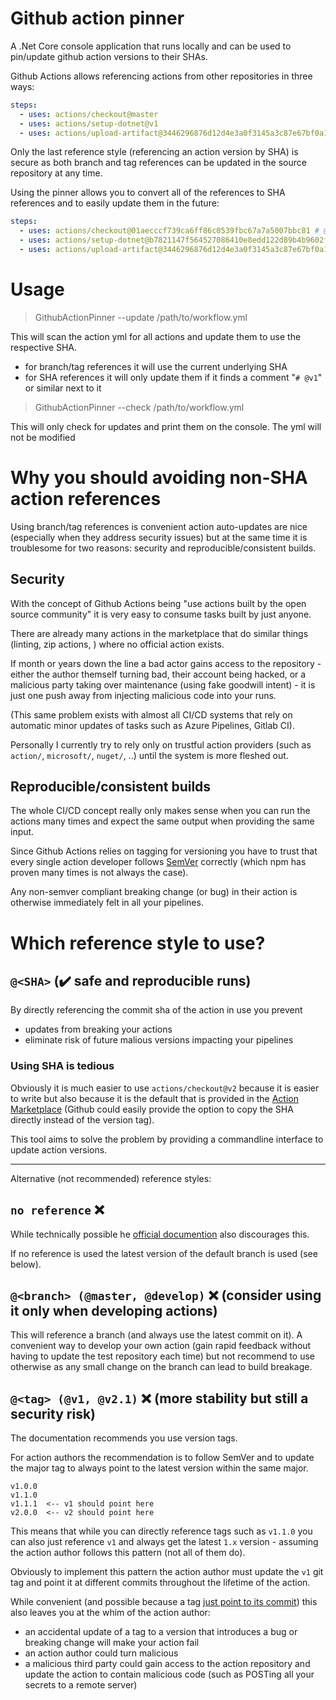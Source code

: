 # Github action pinner

A .Net Core console application that runs locally and can be used to pin/update github action versions to their SHAs.

Github Actions allows referencing actions from other repositories in three ways:

``` yml
steps:
  - uses: actions/checkout@master
  - uses: actions/setup-dotnet@v1
  - uses: actions/upload-artifact@3446296876d12d4e3a0f3145a3c87e67bf0a16b5
```

Only the last reference style (referencing an action version by SHA) is secure as both branch and tag references can be updated in the source repository at any time.

Using the pinner allows you to convert all of the references to SHA references and to easily update them in the future:

``` yml
steps:
  - uses: actions/checkout@01aecccf739ca6ff86c0539fbc67a7a5007bbc81 # @master
  - uses: actions/setup-dotnet@b7821147f564527086410e8edd122d89b4b9602f # @v1
  - uses: actions/upload-artifact@3446296876d12d4e3a0f3145a3c87e67bf0a16b5
```

# Usage

> GithubActionPinner --update /path/to/workflow.yml

This will scan the action yml for all actions and update them to use the respective SHA.

* for branch/tag references it will use the current underlying SHA
* for SHA references it will only update them if it finds a comment "`# @v1`" or similar next to it

> GithubActionPinner --check /path/to/workflow.yml

This will only check for updates and print them on the console. The yml will not be modified

# Why you should avoiding non-SHA action references

Using branch/tag references is convenient action auto-updates are nice (especially when they address security issues) but at the same time it is troublesome for two reasons: security and reproducible/consistent builds.

## Security

With the concept of Github Actions being "use actions built by the open source community" it is very easy to consume tasks built by just anyone.

There are already many actions in the marketplace that do similar things (linting, zip actions, ) where no official action exists.

If month or years down the line a bad actor gains access to the repository - either the author themself turning bad, their account being hacked, or a malicious party taking over maintenance (using fake goodwill intent) - it is just one push away from injecting malicious code into your runs.

(This same problem exists with almost all CI/CD systems that rely on automatic minor updates of tasks such as Azure Pipelines, Gitlab CI).

Personally I currently try to rely only on trustful action providers (such as `action/`, `microsoft/`, `nuget/`, ..) until the system is more fleshed out.

## Reproducible/consistent builds

The whole CI/CD concept really only makes sense when you can run the actions many times and expect the same output when providing the same input.

Since Github Actions relies on tagging for versioning you have to trust that every single action developer follows [SemVer](https://semver.org) correctly (which npm has proven many times is not always the case).

Any non-semver compliant breaking change (or bug) in their action is otherwise immediately felt in all your pipelines.

# Which reference style to use?

## `@<SHA>` (✔️ safe and reproducible runs)

By directly referencing the commit sha of the action in use you prevent

* updates from breaking your actions
* eliminate risk of future malious versions impacting your pipelines

### Using SHA is tedious

Obviously it is much easier to use `actions/checkout@v2` because it is easier to write but also because it is the default that is provided in the [Action Marketplace](https://github.com/marketplace/actions/upload-artifact) (Github could easily provide the option to copy the SHA directly instead of the version tag).

This tool aims to solve the problem by providing a commandline interface to update action versions.


___
Alternative (not recommended) reference styles:

## `no reference` ❌

While technically possible he [official documention](https://help.github.com/en/actions/reference/workflow-syntax-for-github-actions#jobsjob_idstepsuses) also discourages this.

If no reference is used the latest version of the default branch is used (see below).

## `@<branch> (@master, @develop)` ❌ (consider using it only when developing actions)

This will reference a branch (and always use the latest commit on it). A convenient way to develop your own action (gain rapid feedback without having to update the test repository each time) but not recommend to use otherwise as any small change on the branch can lead to build breakage.

## `@<tag> (@v1, @v2.1)` ❌ (more stability but still a security risk)

The documentation recommends you use version tags.

For action authors the recommendation is to follow SemVer and to update the major tag to always point to the latest version within the same major.

```
v1.0.0
v1.1.0
v1.1.1  <-- v1 should point here
v2.0.0  <-- v2 should point here
```

This means that while you can directly reference tags such as `v1.1.0` you can also just reference `v1` and always get the latest `1.x` version - assuming the action author follows this pattern (not all of them do).

Obviously to implement this pattern the action author must update the `v1` git tag and point it at different commits throughout the lifetime of the action.

While convenient (and possible because a tag [just point to its commit](https://git-scm.com/book/en/v2/Git-Basics-Tagging)) this also leaves you at the whim of the action author:

* an accidental update of a tag to a version that introduces a bug or breaking change will make your action fail
* an action author could turn malicious
* a malicious third party could gain access to the action repository and update the action to contain malicious code (such as POSTing all your secrets to a remote server)
